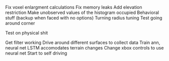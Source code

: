 Fix voxel enlargment calculations
Fix memory leaks
Add elevation restriction
Make unobserved values of the histogram occupied
Behavioral stuff (backup when faced with no options)
Turning radius tuning
Test going around corner

Test on physical shit

Get filter working
Drive around different surfaces to collect data
Train ann, neural net LSTM accomodates terrain changes
Change xbox controls to use neural net
Start to self driving

